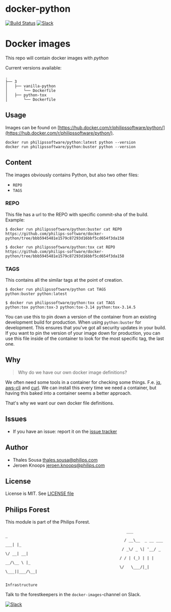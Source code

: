 # docker-python

[![Build Status](https://github.com/philips-software/docker-python/workflows/python-buster/badge.svg)](https://github.com/philips-software/docker-python/workflows/python-buster/badge.svg)
[![Slack](https://philips-software-slackin.now.sh/badge.svg)](https://philips-software-slackin.now.sh)

# Docker images

This repo will contain docker images with _python_

Current versions available:
```
.
├── 3
│   ├── vanilla-python
│       └── Dockerfile
│   ├── python-tox
│       └── Dockerfile
```
## Usage

Images can be found on [https://hub.docker.com/r/philipssoftware/python/](https://hub.docker.com/r/philipssoftware/python/).

```
docker run philipssoftware/python:latest python --version
docker run philipssoftware/python:buster python --version
```

## Content

The images obviously contains Python, but also two other files:
- `REPO`
- `TAGS`

### REPO

This file has a url to the REPO with specific commit-sha of the build.
Example: 

```
$ docker run philipssoftware/python:buster cat REPO
https://github.com/philips-software/docker-python/tree/bbb5945481e1579c87293d16bbf5cd654f3da158
```

```
$ docker run philipssoftware/python:tox cat REPO
https://github.com/philips-software/docker-python/tree/bbb5945481e1579c87293d16bbf5cd654f3da158
```

### TAGS

This contains all the similar tags at the point of creation. 

```
$ docker run philipssoftware/python cat TAGS
python:buster python:latest
```


```
$ docker run philipssoftware/python:tox cat TAGS
python:tox python:tox-3 python:tox-3.14 python:tox-3.14.5
```

You can use this to pin down a version of the container from an existing development build for production. When using `python:buster` for development. This ensures that you've got all security updates in your build. If you want to pin the version of your image down for production, you can use this file inside of the container to look for the most specific tag, the last one.

## Why

> Why do we have our own docker image definitions?

We often need some tools in a container for checking some things. F.e. [jq](https://stedolan.github.io/jq/), [aws-cli](https://aws.amazon.com/cli/) and [curl](https://curl.haxx.se/).
We can install this every time we need a container, but having this baked into a container seems a better approach.

That's why we want our own docker file definitions.

## Issues

- If you have an issue: report it on the [issue tracker](https://github.com/philips-software/docker-node/issues)

## Author

- Thales Sousa  <thales.sousa@philips.com>
- Jeroen Knoops <jeroen.knoops@philips.com>

## License

License is MIT. See [LICENSE file](LICENSE.md)

## Philips Forest

This module is part of the Philips Forest.

```
                                                     ___                   _
                                                    / __\__  _ __ ___  ___| |_
                                                   / _\/ _ \| '__/ _ \/ __| __|
                                                  / / | (_) | | |  __/\__ \ |_
                                                  \/   \___/|_|  \___||___/\__|  

                                                                 Infrastructure
```

Talk to the forestkeepers in the `docker-images`-channel on Slack.

[![Slack](https://philips-software-slackin.now.sh/badge.svg)](https://philips-software-slackin.now.sh)
